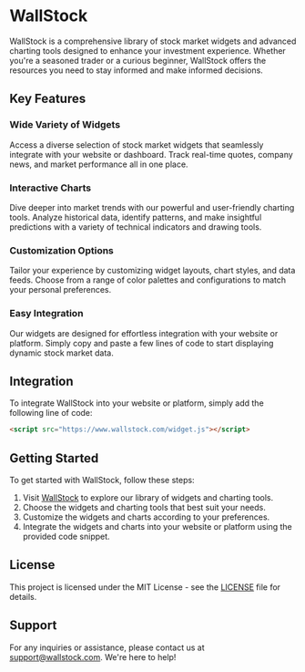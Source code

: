 # WallStock

WallStock is a comprehensive library of stock market widgets and advanced charting tools designed to enhance your investment experience. Whether you're a seasoned trader or a curious beginner, WallStock offers the resources you need to stay informed and make informed decisions.

## Key Features

### Wide Variety of Widgets

Access a diverse selection of stock market widgets that seamlessly integrate with your website or dashboard. Track real-time quotes, company news, and market performance all in one place.

### Interactive Charts

Dive deeper into market trends with our powerful and user-friendly charting tools. Analyze historical data, identify patterns, and make insightful predictions with a variety of technical indicators and drawing tools.

### Customization Options

Tailor your experience by customizing widget layouts, chart styles, and data feeds. Choose from a range of color palettes and configurations to match your personal preferences.

### Easy Integration

Our widgets are designed for effortless integration with your website or platform. Simply copy and paste a few lines of code to start displaying dynamic stock market data.

## Integration

To integrate WallStock into your website or platform, simply add the following line of code:

```html
<script src="https://www.wallstock.com/widget.js"></script>
```

## Getting Started

To get started with WallStock, follow these steps:

1. Visit [WallStock](https://wallstock.vercel.app) to explore our library of widgets and charting tools.
2. Choose the widgets and charting tools that best suit your needs.
3. Customize the widgets and charts according to your preferences.
4. Integrate the widgets and charts into your website or platform using the provided code snippet.

## License

This project is licensed under the MIT License - see the [LICENSE](LICENSE) file for details.

## Support

For any inquiries or assistance, please contact us at support@wallstock.com. We're here to help!
